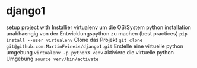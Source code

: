 # django1
setup project with
Installier virtualenv um die OS/System python installation unabhaengig von der Entwicklungspython zu machen (best practices)
```pip install --user virtualenv```
Clone das Projekt
```git clone git@github.com:MartinFeineis/django1.git```
Erstelle eine virtuelle python umgebung
```virtualenv -p python3 venv```
aktiviere die virtuelle python Umgebung
```source venv/bin/activate```
